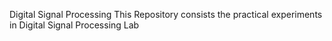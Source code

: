 Digital Signal Processing
This Repository consists the practical experiments in Digital Signal Processing Lab
